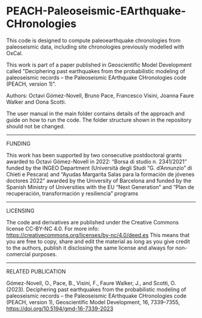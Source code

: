 # PEACH-Paleoseismic-EArthquake-CHronologies

This code is designed to compute paleoearthquake chronologies from paleoseismic data, including site chronologies previously modelled with OxCal. 

This work is part of a paper published in Geoscientific Model Development called "Deciphering past earthquakes from the probabilistic modeling of paleoseismic records – the Paleoseismic EArthquake CHronologies code (PEACH, version 1)".

Authors: Octavi Gómez-Novell, Bruno Pace, Francesco Visini, Joanna Faure Walker and Oona Scotti.



The user manual in the main folder contains details of the approach and guide on how to run the code. The folder structure shown in the repository should not be changed.

******

FUNDING

This work has been supported by two consecutive postdoctoral grants awarded to Octavi Gómez-Novell in 2022: “Borsa di studio n. 2341/2021” funded by the INGEO Department (Università degli Studi “G. d’Annunzio” di Chieti e Pescara) and “Ayudas Margarita Salas para la formación de jóvenes doctores 2022” awarded by the University of Barcelona and funded by the Spanish Ministry of Universities with the EU “Next Generation” and “Plan de recuperación, transformación y resiliencia” programs

******

LICENSING

The code and derivatives are published under the Creative Commons license CC-BY-NC 4.0. For more info: https://creativecommons.org/licenses/by-nc/4.0/deed.es This means that you are free to copy, share and edit the material as long as you give credit to the authors, publish it disclosing the same license and always for non-comercial purposes.

******

RELATED PUBLICATION

Gómez-Novell, O., Pace, B., Visini, F., Faure Walker, J., and Scotti, O. (2023). Deciphering past earthquakes from the probabilistic modeling of paleoseismic records – the Paleoseismic EArthquake CHronologies code (PEACH, version 1), Geoscientific Model Development, 16, 7339–7355, https://doi.org/10.5194/gmd-16-7339-2023
